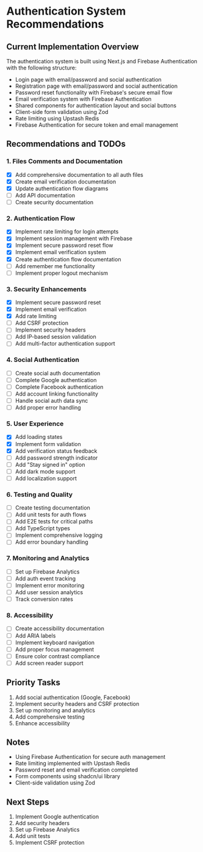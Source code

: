# Authentication System Recommendations

## Current Implementation Overview
The authentication system is built using Next.js and Firebase Authentication with the following structure:
- Login page with email/password and social authentication
- Registration page with email/password and social authentication
- Password reset functionality with Firebase's secure email flow
- Email verification system with Firebase Authentication
- Shared components for authentication layout and social buttons
- Client-side form validation using Zod
- Rate limiting using Upstash Redis
- Firebase Authentication for secure token and email management

## Recommendations and TODOs

### 1. Files Comments and Documentation
- [x] Add comprehensive documentation to all auth files
- [x] Create email verification documentation
- [x] Update authentication flow diagrams
- [ ] Add API documentation
- [ ] Create security documentation

### 2. Authentication Flow
- [x] Implement rate limiting for login attempts
- [x] Implement session management with Firebase
- [x] Implement secure password reset flow
- [x] Implement email verification system
- [x] Create authentication flow documentation
- [ ] Add remember me functionality
- [ ] Implement proper logout mechanism

### 3. Security Enhancements
- [x] Implement secure password reset
- [x] Implement email verification
- [x] Add rate limiting
- [ ] Add CSRF protection
- [ ] Implement security headers
- [ ] Add IP-based session validation
- [ ] Add multi-factor authentication support

### 4. Social Authentication
- [ ] Create social auth documentation
- [ ] Complete Google authentication
- [ ] Complete Facebook authentication
- [ ] Add account linking functionality
- [ ] Handle social auth data sync
- [ ] Add proper error handling

### 5. User Experience
- [x] Add loading states
- [x] Implement form validation
- [x] Add verification status feedback
- [ ] Add password strength indicator
- [ ] Add "Stay signed in" option
- [ ] Add dark mode support
- [ ] Add localization support

### 6. Testing and Quality
- [ ] Create testing documentation
- [ ] Add unit tests for auth flows
- [ ] Add E2E tests for critical paths
- [ ] Add TypeScript types
- [ ] Implement comprehensive logging
- [ ] Add error boundary handling

### 7. Monitoring and Analytics
- [ ] Set up Firebase Analytics
- [ ] Add auth event tracking
- [ ] Implement error monitoring
- [ ] Add user session analytics
- [ ] Track conversion rates

### 8. Accessibility
- [ ] Create accessibility documentation
- [ ] Add ARIA labels
- [ ] Implement keyboard navigation
- [ ] Add proper focus management
- [ ] Ensure color contrast compliance
- [ ] Add screen reader support

## Priority Tasks
1. Add social authentication (Google, Facebook)
2. Implement security headers and CSRF protection
3. Set up monitoring and analytics
4. Add comprehensive testing
5. Enhance accessibility

## Notes
- Using Firebase Authentication for secure auth management
- Rate limiting implemented with Upstash Redis
- Password reset and email verification completed
- Form components using shadcn/ui library
- Client-side validation using Zod

## Next Steps
1. Implement Google authentication
2. Add security headers
3. Set up Firebase Analytics
4. Add unit tests
5. Implement CSRF protection
